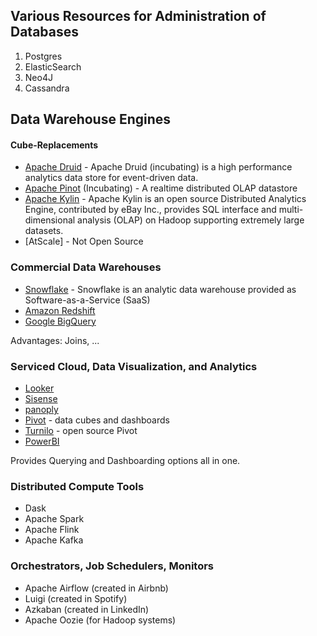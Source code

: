 ## Various Resources for Administration of Databases

1. Postgres
2. ElasticSearch
3. Neo4J
4. Cassandra


## Data Warehouse Engines


#### Cube-Replacements
- [Apache Druid](http://druid.io/) - Apache Druid (incubating) is a high performance analytics data store for event-driven data.
- [Apache Pinot](https://github.com/apache/incubator-pinot) (Incubating) - A realtime distributed OLAP datastore
- [Apache Kylin](http://kylin.apache.org/) - Apache Kylin is an open source Distributed Analytics Engine, contributed by eBay Inc., provides SQL interface and multi-dimensional analysis (OLAP) on Hadoop supporting extremely large datasets.
- [AtScale] - Not Open Source


### Commercial Data Warehouses
- [Snowflake](https://docs.snowflake.net/manuals/user-guide-intro.html) - Snowflake is an analytic data warehouse provided as Software-as-a-Service (SaaS)
- [Amazon Redshift](https://aws.amazon.com/redshift/)
- [Google BigQuery](https://cloud.google.com/bigquery/)

Advantages: Joins, ...

### Serviced Cloud, Data Visualization, and Analytics
- [Looker](https://looker.com/)
- [Sisense](https://www.sisense.com/)
- [panoply](https://panoply.io/)
- [Pivot](https://docs.imply.io/on-prem/visualize/) - data cubes and dashboards
- [Turnilo](https://github.com/allegro/turnilo) - open source Pivot
- [PowerBI](https://powerbi.microsoft.com/en-us/)

Provides Querying and Dashboarding options all in one.

### Distributed Compute Tools
- Dask
- Apache Spark
- Apache Flink
- Apache Kafka

### Orchestrators, Job Schedulers, Monitors
- Apache Airflow (created in Airbnb)
- Luigi (created in Spotify)
- Azkaban (created in LinkedIn)
- Apache Oozie (for Hadoop systems)
